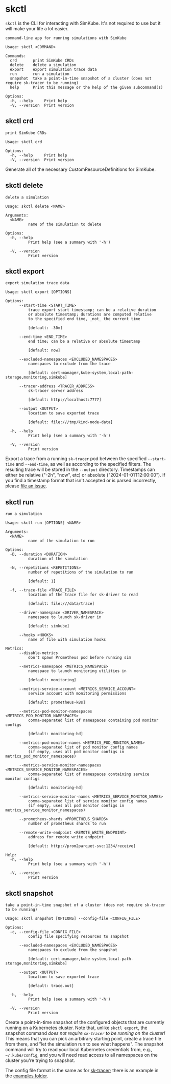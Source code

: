 <!--
project: SimKube
template: docs.html
-->

# skctl

`skctl` is the CLI for interacting with SimKube.  It's not required to use but it will make your life a lot easier.

```
command-line app for running simulations with SimKube

Usage: skctl <COMMAND>

Commands:
  crd       print SimKube CRDs
  delete    delete a simulation
  export    export simulation trace data
  run       run a simulation
  snapshot  take a point-in-time snapshot of a cluster (does not require sk-tracer to be running)
  help      Print this message or the help of the given subcommand(s)

Options:
  -h, --help     Print help
  -V, --version  Print version
```

## skctl crd

```
print SimKube CRDs

Usage: skctl crd

Options:
  -h, --help     Print help
  -V, --version  Print version
```

Generate all of the necessary CustomResourceDefinitions for SimKube.

## skctl delete

```
delete a simulation

Usage: skctl delete <NAME>

Arguments:
  <NAME>
          name of the simulation to delete

Options:
  -h, --help
          Print help (see a summary with '-h')

  -V, --version
          Print version
```

## skctl export

```
export simulation trace data

Usage: skctl export [OPTIONS]

Options:
      --start-time <START_TIME>
          trace export start timestamp; can be a relative duration
          or absolute timestamp; durations are computed relative
          to the specified end time, _not_ the current time

          [default: -30m]

      --end-time <END_TIME>
          end time; can be a relative or absolute timestamp

          [default: now]

      --excluded-namespaces <EXCLUDED_NAMESPACES>
          namespaces to exclude from the trace

          [default: cert-manager,kube-system,local-path-storage,monitoring,simkube]

      --tracer-address <TRACER_ADDRESS>
          sk-tracer server address

          [default: http://localhost:7777]

      --output <OUTPUT>
          location to save exported trace

          [default: file:///tmp/kind-node-data]

  -h, --help
          Print help (see a summary with '-h')

  -V, --version
          Print version

```

Export a trace from a running `sk-tracer` pod between the specified `--start-time` and `--end-time`, as well as
according to the specified filters.  The resulting trace will be stored in the `--output` directory.  Timestamps
can either be relative ("-2h", "now", etc) or absolute ("2024-01-01T12:00:00").  If you find a timestamp format
that isn't accepted or is parsed incorrectly, please [file an issue](https://github.com/acrlabs/simkube/issues/new?template=bug_report.md&title=incorrect%20timestamp%20parsing&labels=cli,bug).

## skctl run

```
run a simulation

Usage: skctl run [OPTIONS] <NAME>

Arguments:
  <NAME>
          name of the simulation to run

Options:
  -D, --duration <DURATION>
          duration of the simulation

  -N, --repetitions <REPETITIONS>
          number of repetitions of the simulation to run

          [default: 1]

  -f, --trace-file <TRACE_FILE>
          location of the trace file for sk-driver to read

          [default: file:///data/trace]

      --driver-namespace <DRIVER_NAMESPACE>
          namespace to launch sk-driver in

          [default: simkube]

      --hooks <HOOKS>
          name of file with simulation hooks

Metrics:
      --disable-metrics
          don't spawn Prometheus pod before running sim

      --metrics-namespace <METRICS_NAMESPACE>
          namespace to launch monitoring utilities in

          [default: monitoring]

      --metrics-service-account <METRICS_SERVICE_ACCOUNT>
          service account with monitoring permissions

          [default: prometheus-k8s]

      --metrics-pod-monitor-namespaces <METRICS_POD_MONITOR_NAMESPACES>
          comma-separated list of namespaces containing pod monitor configs

          [default: monitoring-hd]

      --metrics-pod-monitor-names <METRICS_POD_MONITOR_NAMES>
          comma-separated list of pod monitor config names
          (if empty, uses all pod monitor configs in metrics_pod_monitor_namespaces)

      --metrics-service-monitor-namespaces <METRICS_SERVICE_MONITOR_NAMESPACES>
          comma-separated list of namespaces containing service monitor configs

          [default: monitoring-hd]

      --metrics-service-monitor-names <METRICS_SERVICE_MONITOR_NAMES>
          comma-separated list of service monitor config names
          (if empty, uses all pod monitor configs in metrics_service_monitor_namespaces)

      --prometheus-shards <PROMETHEUS_SHARDS>
          number of prometheus shards to run

      --remote-write-endpoint <REMOTE_WRITE_ENDPOINT>
          address for remote write endpoint

          [default: http://prom2parquet-svc:1234/receive]

Help:
  -h, --help
          Print help (see a summary with '-h')

  -V, --version
          Print version

```

## skctl snapshot

```
take a point-in-time snapshot of a cluster (does not require sk-tracer to be running)

Usage: skctl snapshot [OPTIONS] --config-file <CONFIG_FILE>

Options:
  -c, --config-file <CONFIG_FILE>
          config file specifying resources to snapshot

      --excluded-namespaces <EXCLUDED_NAMESPACES>
          namespaces to exclude from the snapshot

          [default: cert-manager,kube-system,local-path-storage,monitoring,simkube]

      --output <OUTPUT>
          location to save exported trace

          [default: trace.out]

  -h, --help
          Print help (see a summary with '-h')

  -V, --version
          Print version
```

Create a point-in-time snapshot of the configured objects that are currently running on a Kubernetes cluster.  Note
that, unlike `skctl export`, the snapshot command _does not require `sk-tracer` to be running on the cluster!_  This
means that you can pick an arbitrary starting point, create a trace file from there, and "let the simulation run to see
what happens".  The snapshot command will try to read your local Kubernetes credentials from, e.g., `~/.kube/config`,
and you will need read access to all namespaces on the cluster you're trying to snapshot.

The config file format is the same as for [sk-tracer](sk-tracer.md); there is an example in the [examples
folder](https://github.com/acrlabs/simkube/blob/master/examples/tracer_config.yml).
